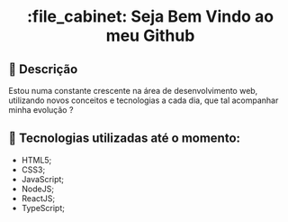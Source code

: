 <h1 align="center">:file_cabinet: Seja Bem Vindo ao meu Github</h1>

## :memo: Descrição
Estou numa constante crescente na área de desenvolvimento web, utilizando novos conceitos e tecnologias a cada dia, que tal acompanhar minha evolução ?

## :wrench: Tecnologias utilizadas até o momento:
* HTML5;
* CSS3;
* JavaScript;
* NodeJS;
* ReactJS;
* TypeScript;

